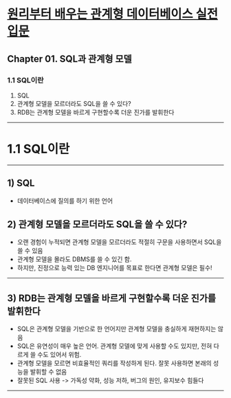 # <a href = "../README.md" target="_blank">원리부터 배우는 관계형 데이터베이스 실전 입문</a>
## Chapter 01. SQL과 관계형 모델
### 1.1 SQL이란
1) SQL
2) 관계형 모델을 모르더라도 SQL을 쓸 수 있다?
3) RDB는 관계형 모델을 바르게 구현할수록 더운 진가를 발휘한다
---

# 1.1 SQL이란

---

## 1) SQL
- 데이터베이스에 질의를 하기 위한 언어

## 2) 관계형 모델을 모르더라도 SQL을 쓸 수 있다?
- 오랜 경험이 누적되면 관계형 모델을 모르더라도 적절히 구문을 사용하면서 SQL을 쓸 수 있음
- 관계형 모델을 몰라도 DBMS를 쓸 수 있긴 함.
- 하지만, 진정으로 능력 있는 DB 엔지니어를 목표로 한다면 관계형 모델은 필수!

---

## 3) RDB는 관계형 모델을 바르게 구현할수록 더운 진가를 발휘한다
- SQL은 관계형 모델을 기반으로 한 언어지만 관계형 모델을 충실하게 재현하지는 않음
- SQL은 유연성이 매우 높은 언어. 관계형 모델에 맞게 사용할 수도 있지만, 전혀 다르게 쓸 수도 있어서 위험.
- 관계형 모델을 모르면 비효율적인 쿼리를 작성하게 된다. 잘못 사용하면 본래의 성능을 발휘할 수 없음
- 잘못된 SQL 사용 -> 가독성 약화, 성능 저하, 버그의 원인, 유지보수 힘들다

---
